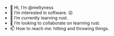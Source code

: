 - 👋 Hi, I’m @meltyness
- 👀 I’m interested in software. 😲
- 🌱 I’m currently learning rust.
- 💞️ I’m looking to collaborate on learning rust.
- 📫 How to reach me: hitting and throwing things.

<!---
meltyness/meltyness is a ✨ special ✨ repository because its `README.md` (this file) appears on your GitHub profile.
You can click the Preview link to take a look at your changes.
--->
